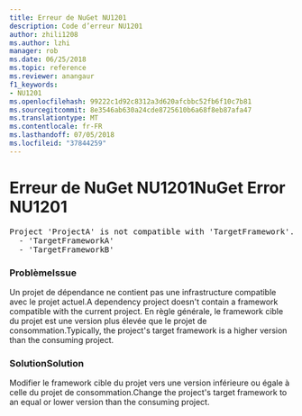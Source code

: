 ```yaml
---
title: Erreur de NuGet NU1201
description: Code d’erreur NU1201
author: zhili1208
ms.author: lzhi
manager: rob
ms.date: 06/25/2018
ms.topic: reference
ms.reviewer: anangaur
f1_keywords:
- NU1201
ms.openlocfilehash: 99222c1d92c8312a3d620afcbbc52fb6f10c7b81
ms.sourcegitcommit: 8e3546ab630a24cde8725610b6a68f8eb87afa47
ms.translationtype: MT
ms.contentlocale: fr-FR
ms.lasthandoff: 07/05/2018
ms.locfileid: "37844259"
---
```

# <a name="nuget-error-nu1201"></a><span data-ttu-id="fcdf8-103">Erreur de NuGet NU1201</span><span class="sxs-lookup"><span data-stu-id="fcdf8-103">NuGet Error NU1201</span></span>

<pre>Project 'ProjectA' is not compatible with 'TargetFramework'. Project 'ProjectA' supports:<br/>  - 'TargetFrameworkA'<br/>  - 'TargetFrameworkB'</pre>

### <a name="issue"></a><span data-ttu-id="fcdf8-104">Problème</span><span class="sxs-lookup"><span data-stu-id="fcdf8-104">Issue</span></span>
<span data-ttu-id="fcdf8-105">Un projet de dépendance ne contient pas une infrastructure compatible avec le projet actuel.</span><span class="sxs-lookup"><span data-stu-id="fcdf8-105">A dependency project doesn't contain a framework compatible with the current project.</span></span> <span data-ttu-id="fcdf8-106">En règle générale, le framework cible du projet est une version plus élevée que le projet de consommation.</span><span class="sxs-lookup"><span data-stu-id="fcdf8-106">Typically, the project's target framework is a higher version than the consuming project.</span></span>

### <a name="solution"></a><span data-ttu-id="fcdf8-107">Solution</span><span class="sxs-lookup"><span data-stu-id="fcdf8-107">Solution</span></span>
<span data-ttu-id="fcdf8-108">Modifier le framework cible du projet vers une version inférieure ou égale à celle du projet de consommation.</span><span class="sxs-lookup"><span data-stu-id="fcdf8-108">Change the project's target framework to an equal or lower version than the consuming project.</span></span>

